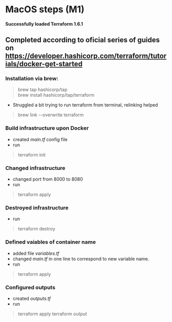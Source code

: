 # MacOS steps (M1)
#### Successfully loaded Terraform 1.6.1
## Completed according to oficial series of guides on https://developer.hashicorp.com/terraform/tutorials/docker-get-started

  ### Installation via brew:
  > brew tap hashicorp/tap  
  > brew install hashicorp/tap/terraform
  * Struggled a bit trying to run terraform from terminal, relinking helped
  > brew link --overwrite terraform  
  ###  Build infrastructure upon Docker 
  * created _main.tf_ config file
  * run
  > terraform init
  ### Changed infrastructure
  * changed port from 8000 to 8080
  * run
  > terraform apply
  ### Destroyed infrastructure
  * run
  > terraform destroy
  ### Defined vaiables of container name 
  * added file _variables.tf_
  * changed _main.tf_ in one line to correspond to new variable name.
  * run
  > terraform apply
  ### Configured outputs 
  * created _outputs.tf_
  * run
  > terraform apply
  > terraform output
